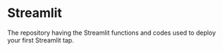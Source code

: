 # Streamlit
The repository having the Streamlit functions and codes used to deploy your first Streamlit tap.
